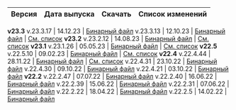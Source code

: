 Версия |  Дата выпуска | Скачать | Список изменений
:--- | :--- | :--- | :---
**v23.3**
v.23.3.17 | 14.12.23 | [Бинарный файл](https://binaries.ydb.tech/release/23.3.17/ydbd-23.3.17-linux-amd64.tar.gz)
v.23.3.13 | 12.10.23 | [Бинарный файл](https://binaries.ydb.tech/release/23.3.13/ydbd-23.3.13-linux-amd64.tar.gz) | [См. список](../../../changelog-server.md#23-3)
**v23.2**
v.23.2.12 | 14.08.23 | [Бинарный файл](https://binaries.ydb.tech/release/23.2.12/ydbd-23.2.12-linux-amd64.tar.gz) | [См. список](../../../changelog-server.md#23-2)
**v23.1**
v.23.1.26 | 05.05.23 | [Бинарный файл](https://binaries.ydb.tech/release/23.1.26/ydbd-23.1.26-linux-amd64.tar.gz) | [См. список](../../../changelog-server.md#23-1)
**v22.5**
v.22.5.10 | 09.02.23 | [Бинарный файл](https://binaries.ydb.tech/release/22.5.10/ydbd-22.5.10-linux-amd64.tar.gz) | [См. список](../../../changelog-server.md#22-5)
**v22.4**
v.22.4.44 | 28.11.22 | [Бинарный файл](https://binaries.ydb.tech/release/22.4.44/ydbd-22.4.44-linux-amd64.tar.gz) | [См. список](../../../changelog-server.md#22-4)
v.22.4.31 | 23.10.22 | [Бинарный файл](https://binaries.ydb.tech/release/22.4.31/ydbd-22.4.31-linux-amd64.tar.gz)
v.22.4.30 | 09.10.22 | [Бинарный файл](https://binaries.ydb.tech/release/22.4.30/ydbd-22.4.30-linux-amd64.tar.gz)
v.22.4.21 | 03.10.22 | [Бинарный файл](https://binaries.ydb.tech/release/22.4.21/ydbd-22.4.21-linux-amd64.tar.gz)
**v22.2**
v.22.2.47 | 07.07.22 | [Бинарный файл](https://binaries.ydb.tech/release/22.2.47/ydbd-22.2.47-linux-amd64.tar.gz)
v.22.2.40 | 16.06.22 | [Бинарный файл](https://binaries.ydb.tech/release/22.2.40/ydbd-22.2.40-linux-amd64.tar.gz)
v.22.2.39 | 15.06.22 | [Бинарный файл](https://binaries.ydb.tech/release/22.2.39/ydbd-22.2.39-linux-amd64.tar.gz)
v.22.2.31 | 07.06.22 | [Бинарный файл](https://binaries.ydb.tech/release/22.2.31/ydbd-22.2.31-linux-amd64.tar.gz)
v.22.2.22 | 18.04.22 | [Бинарный файл](https://binaries.ydb.tech/release/22.2.22/ydbd-22.2.22-linux-amd64.tar.gz)
v.22.2.5 | 14.02.22 | [Бинарный файл](https://binaries.ydb.tech/release/22.2.5/ydbd-22.2.5-linux-amd64.tar.gz)
